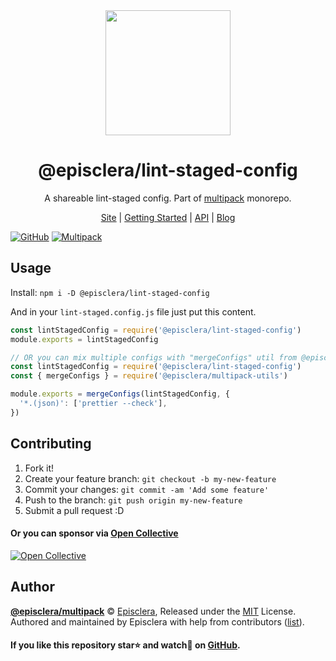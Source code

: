 <div align="center">
  <a href="https://episclera.github.io/multipack/">
  <img style="max-width:100%;" height="200"
    src="https://raw.githubusercontent.com/episclera/multipack/master/logo.png">
  </a>
  <h1>@episclera/lint-staged-config</h1>
  <p>A shareable lint-staged config. Part of <a href="https://github.com/episclera/multipack">multipack</a> monorepo.</p>
  <p>
    <a href="https://episclera.github.io/multipack/">Site</a>
    | <a href="https://episclera.github.io/multipack/docs/doc-introduction">Getting Started</a>
    | <a href="https://episclera.github.io/multipack/docs/doc-api-introduction">API</a>
    | <a href="https://episclera.github.io/multipack/blog/">Blog</a>
  </p>
</div>

[![GitHub](https://img.shields.io/github/license/episclera/multipack)](https://github.com/episclera/multipack/blob/master/LICENSE)
[![Multipack](https://img.shields.io/badge/Generated%20from-episclera%2Fmultipack-green)](https://github.com/episclera/multipack)

## Usage

Install: `npm i -D @episclera/lint-staged-config`

And in your `lint-staged.config.js` file just put this content.

```js
const lintStagedConfig = require('@episclera/lint-staged-config')
module.exports = lintStagedConfig

// OR you can mix multiple configs with "mergeConfigs" util from @episclera/multipack-utils
const lintStagedConfig = require('@episclera/lint-staged-config')
const { mergeConfigs } = require('@episclera/multipack-utils')

module.exports = mergeConfigs(lintStagedConfig, {
  '*.(json)': ['prettier --check'],
})
```

## Contributing

1. Fork it!
2. Create your feature branch: `git checkout -b my-new-feature`
3. Commit your changes: `git commit -am 'Add some feature'`
4. Push to the branch: `git push origin my-new-feature`
5. Submit a pull request :D

#### Or you can sponsor via [Open Collective](https://opencollective.com/episclera/)

[![Open Collective](https://opencollective.com/episclera/tiers/sponsor.svg?avatarHeight=60)](https://opencollective.com/episclera/)

## Author

**[@episclera/multipack](https://github.com/episclera/multipack)** © [Episclera](https://github.com/episclera), Released under the [MIT](https://github.com/episclera/multipack/blob/master/LICENSE) License.<br>
Authored and maintained by Episclera with help from contributors ([list](https://github.com/episclera/multipack/contributors)).

#### If you like this repository star⭐ and watch👀 on [GitHub](https://github.com/episclera/multipack).
